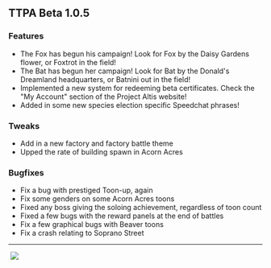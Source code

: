 ## TTPA Beta 1.0.5

### Features

  - The Fox has begun his campaign! Look for Fox by the Daisy Gardens flower, 
    or Foxtrot in the field!
  - The Bat has begun her campaign! Look for Bat by the Donald's Dreamland 
     headquarters, or Batnini out in the field!
  - Implemented a new system for redeeming beta certificates. Check the "My 
    Account" section of the Project Altis website!
  - Added in some new species election specific Speedchat phrases!

### Tweaks

  - Add in a new factory and factory battle theme
  - Upped the rate of building spawn in Acorn Acres

### Bugfixes

  - Fix a bug with prestiged Toon-up, again
  - Fix some genders on some Acorn Acres toons
  - Fixed any boss giving the soloing achievement, regardless of toon count
  - Fixed a few bugs with the reward panels at the end of battles
  - Fix a few graphical bugs with Beaver toons
  - Fix a crash relating to Soprano Street
  
  ----
  
  ![](https://i.imgur.com/fRvsaVt.png)

